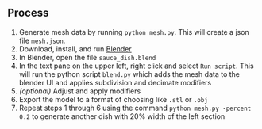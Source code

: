 ## Process

1. Generate mesh data by running `python mesh.py`. This will create a json file `mesh.json`.
2. Download, install, and run [Blender](https://www.blender.org/)
3. In Blender, open the file `sauce_dish.blend`
4. In the text pane on the upper left, right click and select `Run script`. This will run the python script `blend.py` which adds the mesh data to the blender UI and applies subdivision and decimate modifiers
5. _(optional)_ Adjust and apply modifiers
6. Export the model to a format of choosing like `.stl` or `.obj`
7. Repeat steps 1 through 6 using the command `python mesh.py -percent 0.2` to generate another dish with 20% width of the left section
